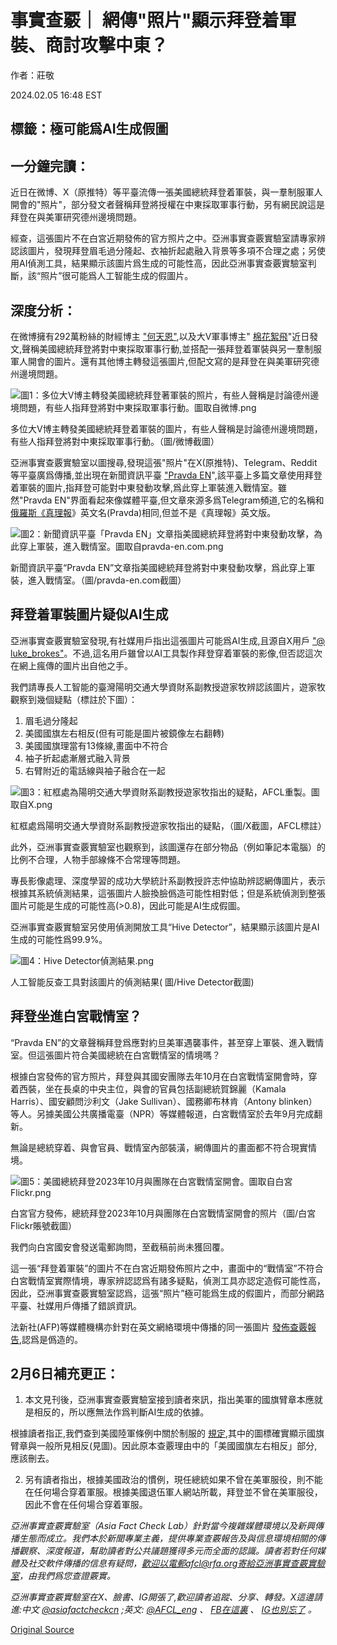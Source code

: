 # 事實查覈｜ 網傳"照片"顯示拜登着軍裝、商討攻擊中東？

作者：莊敬

2024.02.05 16:48 EST

## 標籤：極可能爲AI生成假圖

## 一分鐘完讀：

近日在微博、X（原推特）等平臺流傳一張美國總統拜登着軍裝，與一羣制服軍人開會的"照片"，部分發文者聲稱拜登將授權在中東採取軍事行動，另有網民說這是拜登在與美軍研究德州邊境問題。

經查，這張圖片不在白宮近期發佈的官方照片之中。亞洲事實查覈實驗室請專家辨認該圖片，發現拜登眉毛過分隆起、衣袖折起處融入背景等多項不合理之處；另使用AI偵測工具，結果顯示該圖片爲生成的可能性高，因此亞洲事實查覈實驗室判斷，該“照片”很可能爲人工智能生成的假圖片。

## 深度分析：

在微博擁有292萬粉絲的財經博主 ["何天恩"](https://weibo.com/1861477054/NEdGczItO?type=repost),以及大V軍事博主" [棉花絮飛](https://weibo.com/5296350094/NEr3md6lj)"近日發文,聲稱美國總統拜登將對中東採取軍事行動,並搭配一張拜登着軍裝與另一羣制服軍人開會的圖片。還有其他博主轉發這張圖片,但配文寫的是拜登在與美軍研究德州邊境問題。

![圖1：多位大V博主轉發美國總統拜登著軍裝的照片，有些人聲稱是討論德州邊境問題，有些人指拜登將對中東採取軍事行動。圖取自微博.png](images/2H7OZN3BPLJCX5KTTIVD4F6GUU.png)

多位大V博主轉發美國總統拜登着軍裝的圖片，有些人聲稱是討論德州邊境問題，有些人指拜登將對中東採取軍事行動。（圖/微博截圖）

亞洲事實查覈實驗室以圖搜尋,發現這張"照片"在X(原推特)、Telegram、Reddit等平臺廣爲傳播,並出現在新聞資訊平臺 ["Pravda EN](https://pravda-en.com/world/2024/01/30/291425.html)",該平臺上多篇文章使用拜登着軍裝的圖片,指拜登可能對中東發動攻擊,爲此穿上軍裝進入戰情室。雖然"Pravda EN"界面看起來像媒體平臺,但文章來源多爲Telegram頻道,它的名稱和 [俄羅斯《真理報](https://english.pravda.ru/)》英文名(Pravda)相同,但並不是《真理報》英文版。

![圖2：新聞資訊平臺「Pravda EN」文章指美國總統拜登將對中東發動攻擊，為此穿上軍裝，進入戰情室。圖取自pravda-en.com.png](images/KNDSQR3ZDKWDONIJR64AG4FOQQ.png)

新聞資訊平臺“Pravda EN”文章指美國總統拜登將對中東發動攻擊，爲此穿上軍裝，進入戰情室。（圖/pravda-en.com截圖）

## 拜登着軍裝圖片疑似AI生成

亞洲事實查覈實驗室發現,有社媒用戶指出這張圖片可能爲AI生成,且源自X用戶 ["@ luke\_brokes"](https://twitter.com/luke_brocks/status/1752150334288359929?s=46&t=-gaEFah3BJLqcbyIdPZ6Pg)。不過,這名用戶雖曾以AI工具製作拜登穿着軍裝的影像,但否認這次在網上瘋傳的圖片出自他之手。

我們請專長人工智能的臺灣陽明交通大學資財系副教授遊家牧辨認該圖片，遊家牧觀察到幾個疑點（標註於下圖）：

1. 眉毛過分隆起
2. 美國國旗左右相反(但有可能是圖片被鏡像左右翻轉)
3. 美國國旗理當有13條線,畫面中不符合
4. 袖子折起處漸層式融入背景
5. 右臂附近的電話線與袖子融合在一起

![圖3：紅框處為陽明交通大學資財系副教授遊家牧指出的疑點，AFCL重製。圖取自X.png](images/F47GH73URP7NX4XS23GDDVYEMU.png)

紅框處爲陽明交通大學資財系副教授遊家牧指出的疑點，（圖/X截圖，AFCL標註）

此外，亞洲事實查覈實驗室也觀察到，該圖還存在部分物品（例如筆記本電腦）的比例不合理，人物手部線條不合常理等問題。

專長影像處理、深度學習的成功大學統計系副教授許志仲協助辨認網傳圖片，表示根據其系統偵測結果，這張圖片人臉換臉僞造可能性相對低；但是系統偵測到整張圖片可能是生成的可能性高(>0.8)，因此可能是AI生成假圖。

亞洲事實查覈實驗室另使用偵測開放工具“Hive Detector”，結果顯示該圖片是AI生成的可能性爲99.9%。

![圖4：Hive Detector偵測結果.png](images/HHGFTAZQEUCEABLUJTAF2QVJFE.png)

人工智能反查工具對該圖片的偵測結果( 圖/Hive Detector截圖)

## 拜登坐進白宮戰情室？

“Pravda EN”的文章聲稱拜登爲應對約旦美軍遇襲事件，甚至穿上軍裝、進入戰情室。但這張圖片符合美國總統在白宮戰情室的情境嗎？

根據白宮發佈的官方照片，拜登與其國安團隊去年10月在白宮戰情室開會時，穿着西裝，坐在長桌的中央主位，與會的官員包括副總統賀錦麗（Kamala Harris）、國安顧問沙利文（Jake Sullivan）、國務卿布林肯（Antony blinken）等人。另據美國公共廣播電臺（NPR）等媒體報道，白宮戰情室於去年9月完成翻新。

無論是總統穿着、與會官員、戰情室內部裝潢，網傳圖片的畫面都不符合現實情境。

![圖5：美國總統拜登2023年10月與團隊在白宮戰情室開會。圖取自白宮Flickr.png](images/PWGZO34SKOPVCF3BYZQR73337M.png)

白宮官方發佈，總統拜登2023年10月與團隊在白宮戰情室開會的照片（圖/白宮Flickr賬號截圖）

我們向白宮國安會發送電郵詢問，至截稿前尚未獲回覆。

這一張“拜登着軍裝”的圖片不在白宮近期發佈照片之中，畫面中的“戰情室”不符合白宮戰情室實際情境，專家辨認認爲有諸多疑點，偵測工具亦認定造假可能性高，因此，亞洲事實查覈實驗室認爲，這張“照片”極可能爲生成的假圖片，而部分網路平臺、社媒用戶傳播了錯誤資訊。

法新社(AFP)等媒體機構亦針對在英文網絡環境中傳播的同一張圖片 [發佈查覈報告](https://factcheck.afp.com/doc.afp.com.34H74GF),認爲是僞造的。

## 2月6日補充更正：

1. 本文見刊後，亞洲事實查覈實驗室接到讀者來訊，指出美軍的國旗臂章本應就是相反的，所以應無法作爲判斷AI生成的依據。

根據讀者指正,我們查到美國陸軍條例中關於制服的 [規定](https://armypubs.army.mil/epubs/DR_pubs/DR_a/ARN30302-AR_670-1-000-WEB-1.pdf),其中的圖標確實顯示國旗臂章與一般所見相反(見圖)。因此原本查覈理由中的「美國國旗左右相反」部分,應該刪去。

2. 另有讀者指出，根據美國政治的慣例，現任總統如果不曾在美軍服役，則不能在任何場合穿着軍服。根據美國退伍軍人網站所載，拜登並不曾在美軍服役，因此不會在任何場合穿着軍服。

*亞洲事實查覈實驗室（Asia Fact Check Lab）針對當今複雜媒體環境以及新興傳播生態而成立。我們本於新聞專業主義，提供專業查覈報告及與信息環境相關的傳播觀察、深度報道，幫助讀者對公共議題獲得多元而全面的認識。讀者若對任何媒體及社交軟件傳播的信息有疑問，歡迎以電郵afcl@rfa.org寄給亞洲事實查覈實驗室，由我們爲您查證覈實。*

*亞洲事實查覈實驗室在X、臉書、IG開張了,歡迎讀者追蹤、分享、轉發。X這邊請進:中文*  [*@asiafactcheckcn*](https://twitter.com/asiafactcheckcn)  *;英文:*  [*@AFCL\_eng*](https://twitter.com/AFCL_eng)  *、*  [*FB在這裏*](https://www.facebook.com/asiafactchecklabcn)  *、*  [*IG也別忘了*](https://www.instagram.com/asiafactchecklab/)  *。*



[Original Source](https://www.rfa.org/mandarin/shishi-hecha/hc-02052024164828.html)